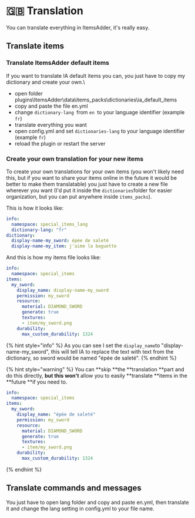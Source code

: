 # 🇬🇧 Translation

You can translate everything in ItemsAdder, it's really easy.

## Translate items

### Translate ItemsAdder default items

If you want to translate IA default items you can, you just have to copy my dictionary and create your own.\


* open folder plugins\ItemsAdder\data\items\_packs\dictionaries\ia\_default\_items
* copy and paste the file en.yml
* change `dictionary-lang `from `en `to your language identifier (example `fr`)
* translate everything you want
* open config.yml and set `dictionaries-lang` to your language identifier (example `fr`)
* reload the plugin or restart the server

### Create your own translation for your new items

To create your own translations for your own items (you won't likely need this, but if you want to share your items online in the future it would be better to make them translatable) you just have to create a new file wherever you want (I'd put it inside the `dictionaries`folder for easier organization, but you can put anywhere inside `items_packs`).

This is how it looks like:

```yaml
info:
  namespace: special_items_lang
  dictionary-lang: "fr"
dictionary:
  display-name-my_sword: épée de saleté
  display-name-my_item: j'aime la baguette
```

And this is how my items file looks like:

```yaml
info:
  namespace: special_items
items:
  my_sword:
    display_name: display-name-my_sword
    permission: my_sword
    resource:
      material: DIAMOND_SWORD
      generate: true
      textures:
      - item/my_sword.png
    durability:
      max_custom_durability: 1324
```

{% hint style="info" %}
As you can see I set the `display_name`to "display-name-my\_sword", this will tell IA to replace the text with text from the dictionary, so sword would be named "épée de saleté".
{% endhint %}

{% hint style="warning" %}
You can **skip **the **translation **part and do this directly, **but **this** won't** allow you to easily **translate **items in the **future **if you need to.

```yaml
info:
  namespace: special_items
items:
  my_sword:
    display_name: "épée de saleté"
    permission: my_sword
    resource:
      material: DIAMOND_SWORD
      generate: true
      textures:
      - item/my_sword.png
    durability:
      max_custom_durability: 1324
```
{% endhint %}

## Translate commands and messages

You just have to open lang folder and copy and paste en.yml, then translate it and change the lang setting in config.yml to your file name.
